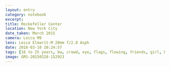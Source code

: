 ```yaml
--- 
layout: entry
category: notebook
excerpt:
title: Rockefeller Center
location: New York City
date_taken: March 2015
camera: Leica M9
lens: Leica Elmarit-M 28mm f/2.8 Asph
date: 2016-03-10 10:24:57
tags: [16 to 25 years, bw, crowd, eye, flags, flowing, friends, girl, hair, laugh, photographing, smile, teeth]
image: GRS-20150328-152923
---
```

